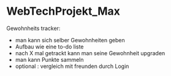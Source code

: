 # WebTechProjekt_Max
Gewohnheits tracker:
- man kann sich selber Gewohnheiten geben
- Aufbau wie eine to-do liste
- nach X mal getrackt kann man seine Gewohnheit upgraden
- man kann Punkte sammeln
- optional : vergleich mit freunden durch Login 
